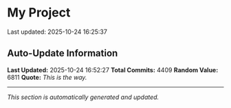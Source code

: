 # My Project


Last updated: 2025-10-24 16:25:37
































































































































































































































































































































































































































































































































































































































































































































































































































































































































































































































































































































































































































































































































































































































































































































































































































































































































































































































































































































































































































































































































































































































































































































































































































































































































































































































































































































































































































































































































































































































































































































































































































































































































































































































































































































































































































































































































































































































































































































































































































































































































































































































































































































































































































































































































































































































































































































































































































































































































































































## Auto-Update Information

**Last Updated:** 2025-10-24 16:52:27
**Total Commits:** 4409
**Random Value:** 6811
**Quote:** _This is the way._

---
_This section is automatically generated and updated._